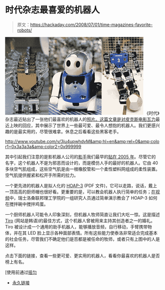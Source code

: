 # 时代杂志最喜爱的机器人

> 原文：<https://hackaday.com/2008/07/01/time-magazines-favorite-robots/>

![](img/ce75ac717d0d3d4b19a0f939f2dc19b3.png)
《时代》杂志最近贴出了一张他们最喜欢的机器人的[照片。这篇文章是对皮克斯电影](http://www.time.com/time/photogallery/0,29307,1815874,00.html)[瓦力](http://www.mahalo.com/Wall-E)最近上映的回应，其中展示了世界上一些最可爱、最令人想抱的机器人。我们更感兴趣的是最实用的，尽管很难拿。休息之后看看这些黑客老手。

<http://www.youtube.com/v/3ju4upwhdvM&amp;hl=en&amp;rel=0&amp;color1=0x3a3a3a&amp;color2=0x999999>

  
其中引起我们注意的是影机器人公司的[影手](http://www.shadowrobot.com/hand/)我们最早的[贴在 2005 年](http://www.hackaday.com/2005/05/24/shadows-dexterous-hand/)。尽管它的名字，这个机器人不是为邪恶而设计的，而是模仿人手的最好的机器人。它由 40 多块空气肌组成，这些空气肌是由一根橡胶管和一个柔性塑料网组成的柔性装置。空气肌提供握紧和松开手所需的拉力。

一个更先进的机器人是拟人化的 [HOAP-3](http://jp.fujitsu.com/group/labs/downloads/en/business/activities/activities-4/fujitsu-labs-robotics-005-en.pdf) (PDF 文件)，它可以走路，说话，戴上一顶高高的厨师帽也很好看。更重要的是，可以教会机器人执行简单的任务；[在视频](http://www.hackaday.com/2008/05/24/the-chief-cook-robot/)中，瑞士洛桑联邦理工学院的一组研究人员通过简单演示教会了 HOAP-3 如何在搅拌碗中搅拌鸡蛋。

一个厨师机器人可能令人印象深刻，但机器人牧师简直让我们大吃一惊。这是描述 [Tiro](http://www.tiro.co.kr/) (网站是韩语)的最佳方式，这个机器人曾被用来主持其创造者之一的婚礼。Tiro 被设计成一个通用的助手机器人，能够播放音频，自行移动，手臂携带物体，并在其 LED 脸上显示各种面部表情。所有这些能力使泰洛非常适合完成基本的社会任务，尽管我们不确定他们是否都是被任命的牧师，或者只有上图中的人是这样。

点击下面的链接，查看一些更可爱、更实用的机器人，看看你最喜欢的机器人是否榜上有名。

[使用前通过[摇匀](http://www.shakewellbeforeuse.com/2008/07/time_magazine_aroused_by_robot.php)

*   [永久链接](http://www.time.com/time/photogallery/0,29307,1815874,00.html)